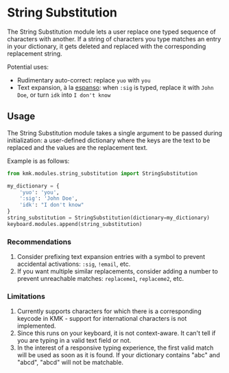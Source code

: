 # String Substitution

The String Substitution module lets a user replace one typed sequence of characters with another. If a string of characters you type matches an entry in your dictionary, it gets deleted and replaced with the corresponding replacement string.

Potential uses:

- Rudimentary auto-correct: replace `yuo` with `you`
- Text expansion, à la [espanso](https://github.com/federico-terzi/espanso): when `:sig` is typed, replace it with `John Doe`, or turn `idk` into `I don't know`

## Usage

The String Substitution module takes a single argument to be passed during initialization: a user-defined dictionary where the keys are the text to be replaced and the values are the replacement text.

Example is as follows:

```python
from kmk.modules.string_substitution import StringSubstitution

my_dictionary = {
    'yuo': 'you',
    ':sig': 'John Doe',
    'idk': "I don't know"
}
string_substitution = StringSubstitution(dictionary=my_dictionary)
keyboard.modules.append(string_substitution)
```

### Recommendations

1. Consider prefixing text expansion entries with a symbol to prevent accidental activations: `:sig`, `!email`, etc.
2. If you want multiple similar replacements, consider adding a number to prevent unreachable matches: `replaceme1`, `replaceme2`, etc.

### Limitations

1. Currently supports characters for which there is a corresponding keycode in KMK - support for international characters is not implemented.
2. Since this runs on your keyboard, it is not context-aware. It can't tell if you are typing in a valid text field or not.
3. In the interest of a responsive typing experience, the first valid match will be used as soon as it is found. If your dictionary contains "abc" and "abcd", "abcd" will not be matchable.
